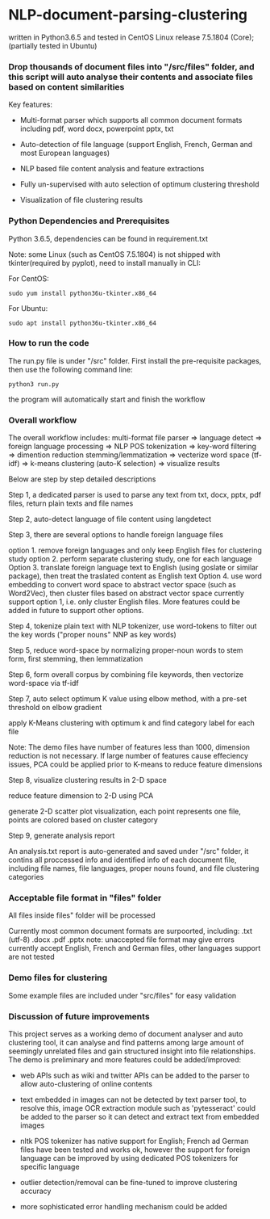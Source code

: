 # NLP-document-parsing-clustering

written in Python3.6.5 and tested in CentOS Linux release 7.5.1804 (Core); (partially tested in Ubuntu)

### Drop thousands of document files into  "/src/files" folder,  and this script will auto analyse their contents and associate files based on content similarities

Key features:

- Multi-format parser which supports all common document formats including pdf, word docx, powerpoint pptx, txt

- Auto-detection of file language (support English, French, German and most European languages)

- NLP based file content analysis and feature extractions

- Fully un-supervised with auto selection of optimum clustering threshold

- Visualization of file clustering results

### Python Dependencies and Prerequisites

Python 3.6.5, dependencies can be found in requirement.txt

Note: some Linux (such as CentOS 7.5.1804) is not shipped with tkinter(required by pyplot), need to install manually in CLI:

For CentOS:
```
sudo yum install python36u-tkinter.x86_64
```
For Ubuntu:
```
sudo apt install python36u-tkinter.x86_64
```

### How to run the code

The run.py file is under "/src" folder.  First install the pre-requisite packages, then use the following command line:

```
python3 run.py
```

the program will automatically start and finish the workflow

### Overall workflow

The overall workflow includes:
multi-format file parser => language detect => foreign language processing => NLP POS tokenization => key-word filtering => dimention reduction stemming/lemmatization => vecterize word space (tf-idf) => k-means clustering (auto-K selection) => visualize results

Below are step by step detailed descriptions

Step 1, a dedicated parser is used to parse any text from txt, docx, pptx, pdf files, return plain texts and file names

Step 2, auto-detect language of file content using langdetect

Step 3, there are several options to handle foreign language files

option 1. remove foreign languages and only keep English files for clustering study
option 2. perform separate clustering study, one for each language
Option 3. translate foreign language text to English (using goslate or similar package), then treat the traslated content as English text
Option 4. use word embedding to convert word space to abstract vector space (such as Word2Vec), then cluster files based on abstract vector space
currently support option 1, i.e. only cluster English files.  More features could be added in future to support other options.

Step 4, tokenize plain text with NLP tokenizer, use word-tokens to filter out the key words ("proper nouns" NNP as key words)

Step 5, reduce word-space by normalizing proper-noun words to stem form, first stemming, then lemmatization

Step 6, form overall corpus by combining file keywords, then vectorize word-space via tf-idf

Step 7, auto select optimum K value using elbow method, with a pre-set threshold on elbow gradient

apply K-Means clustering with optimum k and find category label for each file

Note: The demo files have number of features less than 1000, dimension reduction is not necessary. If large number of features cause effeciency issues, PCA could be applied prior to K-means to reduce feature dimensions

Step 8, visualize clustering results in 2-D space

reduce feature dimension to 2-D using PCA

generate 2-D scatter plot visualization, each point represents one file, points are colored based on cluster category

Step 9, generate analysis report

An analysis.txt report is auto-generated and saved under "/src" folder, it contins all proccessed info and identified info of each document file, including file names, file languages, proper nouns found, and file clustering categories

### Acceptable file format in "files" folder

All files inside files" folder will be processed

Currently most common document formats are surpoorted, including:
.txt (utf-8)
.docx
.pdf
.pptx
note: unaccepted file format may give errors
currently accept English, French and German files, other languages support are not tested

### Demo files for clustering

Some example files are included under "src/files" for easy validation

### Discussion of future improvements

This project serves as a working demo of document analyser and auto clustering tool, it can analyse and find patterns among large amount of seemingly unrelated files and gain structured insight into file relationships. The demo is preliminary and more features could be added/improved:

- web APIs such as wiki and twitter APIs can be added to the parser to allow auto-clustering of online contents

- text embedded in images can not be detected by text parser tool, to resolve this, image OCR extraction module such as 'pytesseract' could be added to the parser so it can detect and extract text from embedded images

- nltk POS tokenizer has native support for English;  French ad German files have been tested and works ok, however the support for foreign language can be improved by using dedicated POS tokenizers for specific language

- outlier detection/removal can be fine-tuned to improve clustering accuracy

- more sophisticated error handling mechanism could be added

